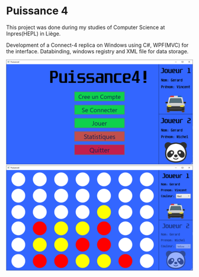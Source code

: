 # Puissance 4

This project was done during my studies of Computer Science at Inpres(HEPL) in Liège.

Development of a Connect-4 replica on Windows using C#, WPF(MVC) for the interface. Databinding, windows registry and XML file for data storage.

<img src="Images/1.PNG" >

<img src="Images/2.PNG" >
